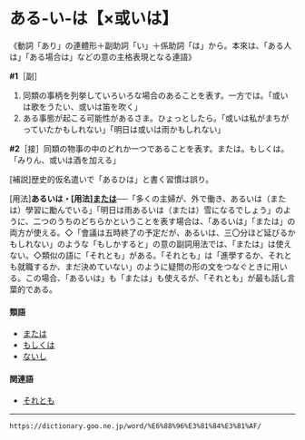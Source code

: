 # ある‐い‐は【×或いは】

《動詞「あり」の連體形＋副助詞「い」＋係助詞「は」から。本來は、「ある人は」「ある場合は」などの意の主格表現となる連語》

**\#1**［副］
1. 同類の事柄を列挙していろいろな場合のあることを表す。一方では。「或いは歌をうたい、或いは笛を吹く」
2. ある事態が起こる可能性があるさま。ひょっとしたら。「或いは私がまちがっていたかもしれない」「明日は或いは雨かもしれない」
    

**\#2**［接］同類の物事の中のどれか一つであることを表す。または。もしくは。「みりん、或いは酒を加える」

\[補説\]歴史的仮名遣いで「あるひは」と書く習慣は誤り。

\[用法\]**あるいは・\[用法\][または](https://dictionary.goo.ne.jp/word/%E5%8F%88%E3%81%AF/#jn-208330)**──「多くの主婦が、外で働き、あるいは（または）學習に勵んでいる」「明日は雨あるいは（または）雪になるでしょう」のように、二つのうちのどちらかということを表す場合は、「あるいは」「または」の両方が使える。◇「會議は五時終了の予定だが、あるいは、三〇分ほど延びるかもしれない」のような「もしかすると」の意の副詞用法では、「または」は使えない。◇類似の語に「それとも」がある。「それとも」は「進學するか、それとも就職するか、まだ決めていない」のように疑問の形の文をつなぐときに用いる。この場合、「あるいは」も「または」も使えるが、「それとも」が最も話し言葉的である。

#### 類語

-   [または](https://dictionary.goo.ne.jp/word/%E5%8F%88%E3%81%AF/#jn-208330)
-   [もしくは](https://dictionary.goo.ne.jp/word/%E8%8B%A5%E3%81%97%E3%81%8F%E3%81%AF/#jn-219099)
-   [ないし](https://dictionary.goo.ne.jp/word/%E4%B9%83%E8%87%B3/#jn-162407)

#### 関連語

-   [それとも](https://dictionary.goo.ne.jp/word/%E3%81%9D%E3%82%8C%E3%81%A8%E3%82%82/#jn-131793)

---
`https://dictionary.goo.ne.jp/word/%E6%88%96%E3%81%84%E3%81%AF/`